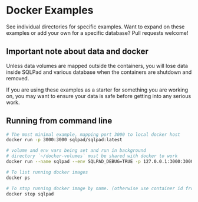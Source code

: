 # Docker Examples

See individual directories for specific examples. Want to expand on these examples or add your own for a specific database? Pull requests welcome!

## Important note about data and docker

Unless data volumes are mapped outside the containers, you will lose data inside SQLPad and various database when the containers are shutdown and removed.

If you are using these examples as a starter for something you are working on, you may want to ensure your data is safe before getting into any serious work.

## Running from command line

```sh
# The most minimal example, mapping port 3000 to local docker host
docker run -p 3000:3000 sqlpad/sqlpad:latest

# volume and env vars being set and run in background
# directory `~/docker-volumes` must be shared with docker to work
docker run --name sqlpad --env SQLPAD_DEBUG=TRUE -p 127.0.0.1:3000:3000 --volume ~/docker-volumes/sqlpad-postgres:/var/lib/sqlpad --detach sqlpad/sqlpad:latest

# To list running docker images
docker ps

# To stop running docker image by name. (otherwise use container id from `docker ps`)
docker stop sqlpad
```
